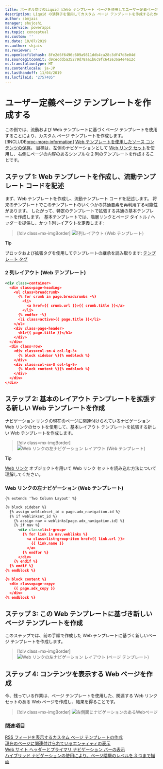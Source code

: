 ```yaml
---
title: ポータル向けのLiquid とWeb テンプレート ページを使用してユーザー定義ページのテンプレートを作成する | MicrosoftDocs
description: Liquid の演算子を使用してカスタム ページ テンプレートを作成するための手順。
author: sbmjais
manager: shujoshi
ms.service: powerapps
ms.topic: conceptual
ms.custom: ''
ms.date: 10/07/2019
ms.author: shjais
ms.reviewer: ''
ms.openlocfilehash: 8fe2d6f6496c609a9811ddb4ca28c3df47d8e04d
ms.sourcegitcommit: d9cecdd5a35279d78aa1b6c9fc642e36a4e4612c
ms.translationtype: HT
ms.contentlocale: ja-JP
ms.lasthandoff: 11/04/2019
ms.locfileid: "2757405"
---
```

# <a name="create-a-custom-page-template"></a>ユーザー定義ページ テンプレートを作成する

この例では、流動および Web テンプレートに基づくページ テンプレートを使用することにより、カスタム ページ テンプレートを作成します。 [!INCLUDE[proc-more-information](../../../includes/proc-more-information.md)] [Web テンプレートを使用したソース コンテンツの保存](store-content-web-templates.md)。 目標は、左側のナビゲーションとして [Web リンク セット](../configure/manage-web-links.md)を使用し、右側にページの内容のあるシンプルな 2 列のテンプレートを作成することです。 

## <a name="step-1-create-a-web-template-and-write-the-liquid-template-code"></a>ステップ 1: Web テンプレートを作成し、流動テンプレート コードを記述

まず、Web テンプレートを作成し、流動テンプレート コードを記述します。 将来のテンプレートでこのテンプレートのいくつかの共通要素を再利用する可能性があります。 したがって、特定のテンプレートで拡張する共通の基本テンプレートを作成します。 基本テンプレートでは、階層リンクとページ タイトル / ヘッダーを提供し、かつ 1 列レイアウトを定義します:

> [!div class=mx-imgBorder]
![1列レイアウト (Web テンプレート)](../media/web-template-two-column-layout.png "1列レイアウト (Web テンプレート)")

> [!TIP]
> ブロックおよび拡張タグを使用してテンプレートの継承を読み取ります: [テンプレート タグ](template-tags.md#extends)

### <a name="two-column-layout-web-template"></a>2 列レイアウト (Web テンプレート)

```xml
<div class=container>
  <div class=page-heading>
    <ul class=breadcrumb>
      {% for crumb in page.breadcrumbs -%}
        <li>
          <a href={{ crumb.url }}>{{ crumb.title }}</a>
        </li>
      {% endfor -%}
      <li class=active>{{ page.title }}</li>
    </ul>
    <div class=page-header>
      <h1>{{ page.title }}</h1>
    </div>
  </div>
  <div class=row>
    <div class=col-sm-4 col-lg-3>
      {% block sidebar %}{% endblock %}
    </div>
    <div class=col-sm-8 col-lg-9>
      {% block content %}{% endblock %}
    </div>
  </div>
</div>
```

## <a name="step-2-create-a-new-web-template-that-extends-our-base-layout-template"></a>ステップ 2: 基本のレイアウト テンプレートを拡張する新しい Web テンプレートを作成

ナビゲーション リンクの現在のページに関連付けられているナビゲーション Web リンクのセットを使用して、基本レイアウト テンプレートを拡張する新しい Web テンプレートを作成します。

> [!div class=mx-imgBorder]
![Web リンクの左ナビゲーション レイアウト (Web テンプレート)](../media/web-template-weblinks-left-navigation-layout.png "Web リンクの左ナビゲーション レイアウト (Web テンプレート)")  

> [!TIP]
> [Web リンク](liquid-objects.md#weblinks) オブジェクトを用いて Web リンク セットを読み込む方法について理解してください。

### <a name="weblinks-left-navigation-web-template"></a>Web リンクの左ナビゲーション (Web テンプレート)

```xml
{% extends 'Two Column Layout' %}

{% block sidebar %}
  {% assign weblinkset_id = page.adx_navigation.id %}
  {% if weblinkset_id %}
    {% assign nav = weblinks[page.adx_navigation.id] %}
    {% if nav %}
      <div class=list-group>
        {% for link in nav.weblinks %}
          <a class=list-group-item href={{ link.url }}>
            {{ link.name }}
          </a>
        {% endfor %}
      </div>
    {% endif %}
  {% endif %}
{% endblock %}

{% block content %}
  <div class=page-copy>
    {{ page.adx_copy }}
  </div>
{% endblock %}
```

## <a name="step-3-create-a-new-page-template-based-on-the-web-template"></a>ステップ 3: この Web テンプレートに基づき新しいページ テンプレートを作成

このステップでは、前の手順で作成した Web テンプレートに基づく新しいページ テンプレートを作成します。

> [!div class=mx-imgBorder]
![Web リンクの左ナビゲーション レイアウト (ページ テンプレート)](../media/page-template-weblinks-left-navigation-layout.png "Web リンクの左ナビゲーション レイアウト (ページ テンプレート)")  

## <a name="step-4-create-a-web-page-to-display-content"></a>ステップ 4: コンテンツを表示する Web ページを作成

今、残っている作業は、ページ テンプレートを使用した、関連する Web リンク セットのある Web ページを作成し、結果を得ることです。

> [!div class=mx-imgBorder]
![左側面にナビゲーションのあるWebページ](../media/web-page-left-navigation.png "左側面にナビゲーションのあるWebページ")  

### <a name="see-also"></a>関連項目

[RSS フィードを表示するカスタム ページ テンプレートの作成](render-rss-custom-page-template.md)  
[現在のページに関連付けられているエンティティの表示](render-entity-list-current-page.md)  
[Web サイト ヘッダーとプライマリ ナビゲーション バーの表示](render-site-header-primary-navigation.md)  
[ハイブリッド ナビゲーションの使用により、ページ階層のレベルを 3 つまで描画](hybrid-navigation-render-page-hierachy.md)  

